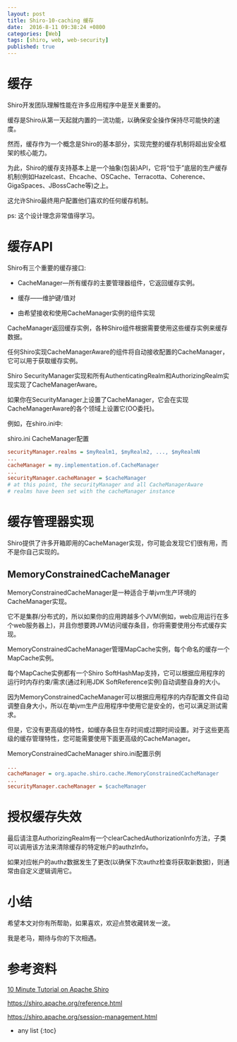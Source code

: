 ```yaml
---
layout: post
title: Shiro-10-caching 缓存
date:  2016-8-11 09:38:24 +0800
categories: [Web]
tags: [shiro, web, web-security]
published: true
---
```


# 缓存

Shiro开发团队理解性能在许多应用程序中是至关重要的。

缓存是Shiro从第一天起就内置的一流功能，以确保安全操作保持尽可能快的速度。

然而，缓存作为一个概念是Shiro的基本部分，实现完整的缓存机制将超出安全框架的核心能力。

为此，Shiro的缓存支持基本上是一个抽象(包装)API，它将“位于”底层的生产缓存机制(例如Hazelcast、Ehcache、OSCache、Terracotta、Coherence、GigaSpaces、JBossCache等)之上。

这允许Shiro最终用户配置他们喜欢的任何缓存机制。

ps: 这个设计理念非常值得学习。

# 缓存API

Shiro有三个重要的缓存接口:

- CacheManager—所有缓存的主要管理器组件，它返回缓存实例。

- 缓存——维护键/值对

- 由希望接收和使用CacheManager实例的组件实现

CacheManager返回缓存实例，各种Shiro组件根据需要使用这些缓存实例来缓存数据。

任何Shiro实现CacheManagerAware的组件将自动接收配置的CacheManager，它可以用于获取缓存实例。

Shiro SecurityManager实现和所有AuthenticatingRealm和AuthorizingRealm实现实现了CacheManagerAware。

如果你在SecurityManager上设置了CacheManager，它会在实现CacheManagerAware的各个领域上设置它(OO委托)。

例如，在shiro.ini中:

shiro.ini CacheManager配置

```ini
securityManager.realms = $myRealm1, $myRealm2, ..., $myRealmN
...
cacheManager = my.implementation.of.CacheManager
...
securityManager.cacheManager = $cacheManager
# at this point, the securityManager and all CacheManagerAware
# realms have been set with the cacheManager instance
```

# 缓存管理器实现

Shiro提供了许多开箱即用的CacheManager实现，你可能会发现它们很有用，而不是你自己实现的。

## MemoryConstrainedCacheManager

MemoryConstrainedCacheManager是一种适合于单jvm生产环境的CacheManager实现。

它不是集群/分布式的，所以如果你的应用跨越多个JVM(例如，web应用运行在多个web服务器上)，并且你想要跨JVM访问缓存条目，你将需要使用分布式缓存实现。

MemoryConstrainedCacheManager管理MapCache实例，每个命名的缓存一个MapCache实例。

每个MapCache实例都有一个Shiro SoftHashMap支持，它可以根据应用程序的运行时内存约束/需求(通过利用JDK SoftReference实例)自动调整自身的大小。

因为MemoryConstrainedCacheManager可以根据应用程序的内存配置文件自动调整自身大小，所以在单jvm生产应用程序中使用它是安全的，也可以满足测试需求。

但是，它没有更高级的特性，如缓存条目生存时间或过期时间设置。对于这些更高级的缓存管理特性，您可能需要使用下面更高级的CacheManager。

MemoryConstrainedCacheManager shiro.ini配置示例

```ini
...
cacheManager = org.apache.shiro.cache.MemoryConstrainedCacheManager
...
securityManager.cacheManager = $cacheManager
```

# 授权缓存失效

最后请注意AuthorizingRealm有一个clearCachedAuthorizationInfo方法，子类可以调用该方法来清除缓存的特定帐户的authzInfo。

如果对应帐户的authz数据发生了更改(以确保下次authz检查将获取新数据)，则通常由自定义逻辑调用它。

# 小结

希望本文对你有所帮助，如果喜欢，欢迎点赞收藏转发一波。

我是老马，期待与你的下次相遇。

# 参考资料

[10 Minute Tutorial on Apache Shiro](https://shiro.apache.org/10-minute-tutorial.html)

https://shiro.apache.org/reference.html

https://shiro.apache.org/session-management.html

* any list
{:toc}